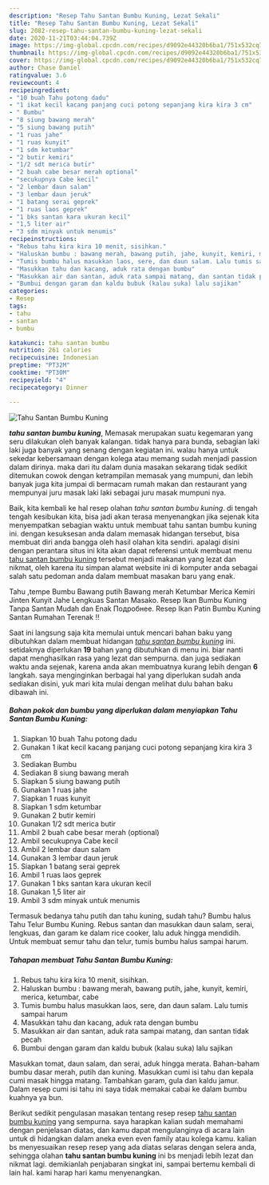 ```yaml
---
description: "Resep Tahu Santan Bumbu Kuning, Lezat Sekali"
title: "Resep Tahu Santan Bumbu Kuning, Lezat Sekali"
slug: 2082-resep-tahu-santan-bumbu-kuning-lezat-sekali
date: 2020-11-21T03:44:04.739Z
image: https://img-global.cpcdn.com/recipes/d9092e44320b6ba1/751x532cq70/tahu-santan-bumbu-kuning-foto-resep-utama.jpg
thumbnail: https://img-global.cpcdn.com/recipes/d9092e44320b6ba1/751x532cq70/tahu-santan-bumbu-kuning-foto-resep-utama.jpg
cover: https://img-global.cpcdn.com/recipes/d9092e44320b6ba1/751x532cq70/tahu-santan-bumbu-kuning-foto-resep-utama.jpg
author: Chase Daniel
ratingvalue: 3.6
reviewcount: 4
recipeingredient:
- "10 buah Tahu potong dadu"
- "1 ikat kecil kacang panjang cuci potong sepanjang kira kira 3 cm"
- " Bumbu"
- "8 siung bawang merah"
- "5 siung bawang putih"
- "1 ruas jahe"
- "1 ruas kunyit"
- "1 sdm ketumbar"
- "2 butir kemiri"
- "1/2 sdt merica butir"
- "2 buah cabe besar merah optional"
- "secukupnya Cabe kecil"
- "2 lembar daun salam"
- "3 lembar daun jeruk"
- "1 batang serai geprek"
- "1 ruas laos geprek"
- "1 bks santan kara ukuran kecil"
- "1,5 liter air"
- "3 sdm minyak untuk menumis"
recipeinstructions:
- "Rebus tahu kira kira 10 menit, sisihkan."
- "Haluskan bumbu : bawang merah, bawang putih, jahe, kunyit, kemiri, merica, ketumbar, cabe"
- "Tumis bumbu halus masukkan laos, sere, dan daun salam. Lalu tumis sampai harum"
- "Masukkan tahu dan kacang, aduk rata dengan bumbu"
- "Masukkan air dan santan, aduk rata sampai matang, dan santan tidak pecah"
- "Bumbui dengan garam dan kaldu bubuk (kalau suka) lalu sajikan"
categories:
- Resep
tags:
- tahu
- santan
- bumbu

katakunci: tahu santan bumbu 
nutrition: 261 calories
recipecuisine: Indonesian
preptime: "PT32M"
cooktime: "PT30M"
recipeyield: "4"
recipecategory: Dinner

---
```



![Tahu Santan Bumbu Kuning](https://img-global.cpcdn.com/recipes/d9092e44320b6ba1/751x532cq70/tahu-santan-bumbu-kuning-foto-resep-utama.jpg)

<b><i>tahu santan bumbu kuning</i></b>, Memasak merupakan suatu kegemaran yang seru dilakukan oleh banyak kalangan. tidak hanya para bunda, sebagian laki laki juga banyak yang senang dengan kegiatan ini. walau hanya untuk sekedar kebersamaan dengan kolega atau memang sudah menjadi passion dalam dirinya. maka dari itu dalam dunia masakan sekarang tidak sedikit ditemukan cowok dengan ketrampilan memasak yang mumpuni, dan lebih banyak juga kita jumpai di bermacam rumah makan dan restaurant yang mempunyai juru masak laki laki sebagai juru masak mumpuni nya.

Baik, kita kembali ke hal resep olahan <i>tahu santan bumbu kuning</i>. di tengah tengah kesibukan kita, bisa jadi akan terasa menyenangkan jika sejenak kita menyempatkan sebagian waktu untuk membuat tahu santan bumbu kuning ini. dengan kesuksesan anda dalam memasak hidangan tersebut, bisa membuat diri anda bangga oleh hasil olahan kita sendiri. apalagi disini dengan perantara situs ini kita akan dapat referensi untuk membuat menu <u>tahu santan bumbu kuning</u> tersebut menjadi makanan yang lezat dan nikmat, oleh karena itu simpan alamat website ini di komputer anda sebagai salah satu pedoman anda dalam membuat masakan baru yang enak.

Tahu ,tempe Bumbu Bawang putih Bawang merah Ketumbar Merica Kemiri Jinten Kunyit Jahe Lengkuas Santan Masako. Resep Ikan Bumbu Kuning Tanpa Santan Mudah dan Enak Подробнее. Resep Ikan Patin Bumbu Kuning Santan Rumahan Terenak !!


Saat ini langsung saja kita memulai untuk mencari bahan baku yang dibutuhkan dalam membuat hidangan <u><i>tahu santan bumbu kuning</i></u> ini. setidaknya diperlukan <b>19</b> bahan yang dibutuhkan di menu ini. biar nanti dapat menghasilkan rasa yang lezat dan sempurna. dan juga sediakan waktu anda sejenak, karena anda akan membuatnya kurang lebih dengan <b>6</b> langkah. saya menginginkan berbagai hal yang diperlukan sudah anda sediakan disini, yuk mari kita mulai dengan melihat dulu bahan baku dibawah ini.

<!--inarticleads1-->

##### Bahan pokok dan bumbu yang diperlukan dalam menyiapkan Tahu Santan Bumbu Kuning:

1. Siapkan 10 buah Tahu potong dadu
1. Gunakan 1 ikat kecil kacang panjang cuci potong sepanjang kira kira 3 cm
1. Sediakan  Bumbu
1. Sediakan 8 siung bawang merah
1. Siapkan 5 siung bawang putih
1. Gunakan 1 ruas jahe
1. Siapkan 1 ruas kunyit
1. Siapkan 1 sdm ketumbar
1. Gunakan 2 butir kemiri
1. Gunakan 1/2 sdt merica butir
1. Ambil 2 buah cabe besar merah (optional)
1. Ambil secukupnya Cabe kecil
1. Ambil 2 lembar daun salam
1. Gunakan 3 lembar daun jeruk
1. Siapkan 1 batang serai geprek
1. Ambil 1 ruas laos geprek
1. Gunakan 1 bks santan kara ukuran kecil
1. Gunakan 1,5 liter air
1. Ambil 3 sdm minyak untuk menumis


Termasuk bedanya tahu putih dan tahu kuning, sudah tahu? Bumbu halus Tahu Telur Bumbu Kuning. Rebus santan dan masukkan daun salam, serai, lengkuas, dan garam ke dalam rice cooker, lalu aduk hingga mendidih. Untuk membuat semur tahu dan telur, tumis bumbu halus sampai harum. 

<!--inarticleads2-->

##### Tahapan membuat Tahu Santan Bumbu Kuning:

1. Rebus tahu kira kira 10 menit, sisihkan.
1. Haluskan bumbu : bawang merah, bawang putih, jahe, kunyit, kemiri, merica, ketumbar, cabe
1. Tumis bumbu halus masukkan laos, sere, dan daun salam. Lalu tumis sampai harum
1. Masukkan tahu dan kacang, aduk rata dengan bumbu
1. Masukkan air dan santan, aduk rata sampai matang, dan santan tidak pecah
1. Bumbui dengan garam dan kaldu bubuk (kalau suka) lalu sajikan


Masukkan tomat, daun salam, dan serai, aduk hingga merata. Bahan-baham bumbu dasar merah, putih dan kuning. Masukkan cumi isi tahu dan kepala cumi masak hingga matang. Tambahkan garam, gula dan kaldu jamur. Dalam resep cumi isi tahu ini saya tidak memakai cabai ke dalam bumbu kuahnya ya bun. 

Berikut sedikit pengulasan masakan tentang resep resep <u>tahu santan bumbu kuning</u> yang sempurna. saya harapkan kalian sudah memahami dengan penjelasan diatas, dan kamu dapat mengulanginya di acara lain untuk di hidangkan dalam aneka even even family atau kolega kamu. kalian bs menyesuaikan resep resep yang ada diatas selaras dengan selera anda, sehingga olahan <b>tahu santan bumbu kuning</b> ini bs menjadi lebih lezat dan nikmat lagi. demikianlah penjabaran singkat ini, sampai bertemu kembali di lain hal. kami harap hari kamu menyenangkan.
